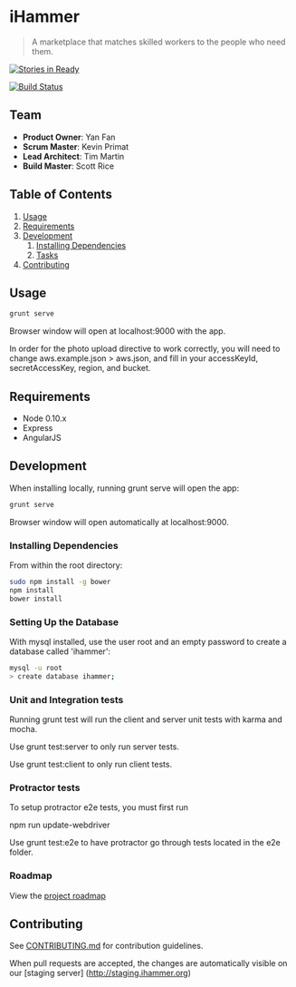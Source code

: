 # iHammer

> A marketplace that matches skilled workers to the people who need them.

[![Stories in Ready](https://badge.waffle.io/fatalbadgers/fatalbadgers.png?label=ready&title=Ready)](http://waffle.io/fatalbadgers/fatalbadgers)

[![Build Status](https://travis-ci.org/FatalBadgers/FatalBadgers.svg?branch=dev)](https://travis-ci.org/FatalBadgers/FatalBadgers)

## Team

  - __Product Owner__: Yan Fan
  - __Scrum Master__: Kevin Primat
  - __Lead Architect__: Tim Martin
  - __Build Master__: Scott Rice

## Table of Contents

1. [Usage](#Usage)
1. [Requirements](#requirements)
1. [Development](#development)
    1. [Installing Dependencies](#installing-dependencies)
    1. [Tasks](#tasks)
1. [Contributing](#contributing)

## Usage

```sh
grunt serve
```
Browser window will open at localhost:9000 with the app.

In order for the photo upload directive to work correctly, you will need to change aws.example.json > aws.json, and fill
in your accessKeyId, secretAccessKey, region, and bucket.

## Requirements

- Node 0.10.x
- Express
- AngularJS

## Development

When installing locally, running grunt serve will open the app:

```sh
grunt serve
```
Browser window will open automatically at localhost:9000.

### Installing Dependencies

From within the root directory:

```sh
sudo npm install -g bower
npm install
bower install
```

### Setting Up the Database

With mysql installed, use the user root and an empty password to create a database called 'ihammer':

```sh
mysql -u root
> create database ihammer;
```

### Unit and Integration tests

Running grunt test will run the client and server unit tests with karma and mocha.

Use grunt test:server to only run server tests.

Use grunt test:client to only run client tests.

### Protractor tests

To setup protractor e2e tests, you must first run

npm run update-webdriver

Use grunt test:e2e to have protractor go through tests located in the e2e folder.

### Roadmap

View the [project roadmap](https://github.com/FatalBadgers/FatalBadgers/issues)


## Contributing

See [CONTRIBUTING.md](CONTRIBUTING.md) for contribution guidelines.

When pull requests are accepted, the changes are automatically visible on our [staging server] (http://staging.ihammer.org)
